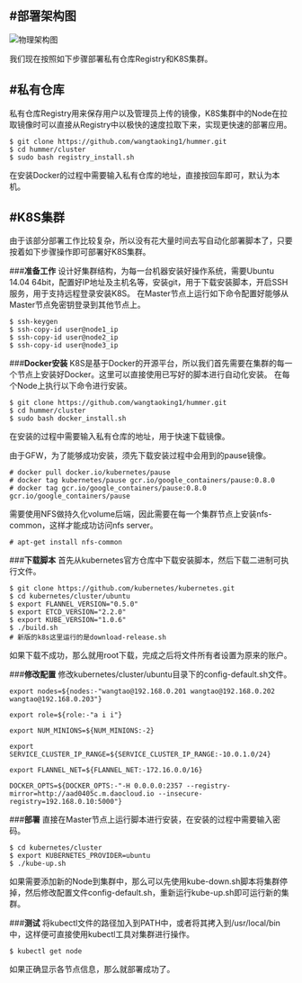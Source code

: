 #**部署架构图**
---
![物理架构图](http://img.blog.csdn.net/20151031165906356)

我们现在按照如下步骤部署私有仓库Registry和K8S集群。

#**私有仓库**
---
私有仓库Registry用来保存用户以及管理员上传的镜像，K8S集群中的Node在拉取镜像时可以直接从Registry中以极快的速度拉取下来，实现更快速的部署应用。

	$ git clone https://github.com/wangtaoking1/hummer.git
	$ cd hummer/cluster
	$ sudo bash registry_install.sh

在安装Docker的过程中需要输入私有仓库的地址，直接按回车即可，默认为本机。

#**K8S集群**
---
由于该部分部署工作比较复杂，所以没有花大量时间去写自动化部署脚本了，只要按着如下步骤操作即可部署好K8S集群。

###**准备工作**
设计好集群结构，为每一台机器安装好操作系统，需要Ubuntu 14.04 64bit，配置好IP地址及主机名等，安装git，用于下载安装脚本，开启SSH服务，用于支持远程登录安装K8S。
在Master节点上运行如下命令配置好能够从Master节点免密钥登录到其他节点上。

	$ ssh-keygen
	$ ssh-copy-id user@node1_ip
	$ ssh-copy-id user@node2_ip
	$ ssh-copy-id user@node3_ip

###**Docker安装**
K8S是基于Docker的开源平台，所以我们首先需要在集群的每一个节点上安装好Docker。这里可以直接使用已写好的脚本进行自动化安装。
在每个Node上执行以下命令进行安装。

	$ git clone https://github.com/wangtaoking1/hummer.git
	$ cd hummer/cluster
	$ sudo bash docker_install.sh
在安装的过程中需要输入私有仓库的地址，用于快速下载镜像。

由于GFW，为了能够成功安装，须先下载安装过程中会用到的pause镜像。

	# docker pull docker.io/kubernetes/pause
	# docker tag kubernetes/pause gcr.io/google_containers/pause:0.8.0
	# docker tag gcr.io/google_containers/pause:0.8.0 gcr.io/google_containers/pause

需要使用NFS做持久化volume后端，因此需要在每一个集群节点上安装nfs-common，这样才能成功访问nfs server。

	# apt-get install nfs-common


###**下载脚本**
首先从kubernetes官方仓库中下载安装脚本，然后下载二进制可执行文件。

	$ git clone https://github.com/kubernetes/kubernetes.git
	$ cd kubernetes/cluster/ubuntu
	$ export FLANNEL_VERSION="0.5.0"
	$ export ETCD_VERSION="2.2.0"
	$ export KUBE_VERSION="1.0.6"
	$ ./build.sh
	# 新版的k8s这里运行的是download-release.sh

如果下载不成功，那么就用root下载，完成之后将文件所有者设置为原来的账户。

###**修改配置**
修改kubernetes/cluster/ubuntu目录下的config-default.sh文件。

	export nodes=${nodes:-"wangtao@192.168.0.201 wangtao@192.168.0.202 wangtao@192.168.0.203"}

	export role=${role:-"a i i"}

	export NUM_MINIONS=${NUM_MINIONS:-2}

	export SERVICE_CLUSTER_IP_RANGE=${SERVICE_CLUSTER_IP_RANGE:-10.0.1.0/24}

	export FLANNEL_NET=${FLANNEL_NET:-172.16.0.0/16}

	DOCKER_OPTS=${DOCKER_OPTS:-"-H 0.0.0.0:2357 --registry-mirror=http://aad0405c.m.daocloud.io --insecure-registry=192.168.0.10:5000"}

###**部署**
直接在Master节点上运行脚本进行安装，在安装的过程中需要输入密码。

	$ cd kubernetes/cluster
	$ export KUBERNETES_PROVIDER=ubuntu
	$ ./kube-up.sh

如果需要添加新的Node到集群中，那么可以先使用kube-down.sh脚本将集群停掉，然后修改配置文件config-default.sh，重新运行kube-up.sh即可运行新的集群。

###**测试**
将kubectl文件的路径加入到PATH中，或者将其拷入到/usr/local/bin中，这样便可直接使用kubectl工具对集群进行操作。

	$ kubectl get node
如果正确显示各节点信息，那么就部署成功了。



